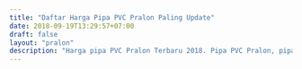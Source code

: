 ```yaml
---
title: "Daftar Harga Pipa PVC Pralon Paling Update"
date: 2018-09-19T13:29:57+07:00
draft: false
layout: "pralon"
description: "Harga pipa PVC Pralon Terbaru 2018. Pipa PVC Pralon, pipa PVC berkualitas tinggi dengan teknologi Jepang."
---
```



